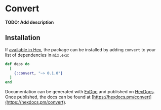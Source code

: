 # Convert

**TODO: Add description**

## Installation

If [available in Hex](https://hex.pm/docs/publish), the package can be installed
by adding `convert` to your list of dependencies in `mix.exs`:

```elixir
def deps do
  [
    {:convert, "~> 0.1.0"}
  ]
end
```

Documentation can be generated with [ExDoc](https://github.com/elixir-lang/ex_doc)
and published on [HexDocs](https://hexdocs.pm). Once published, the docs can
be found at [https://hexdocs.pm/convert](https://hexdocs.pm/convert).

